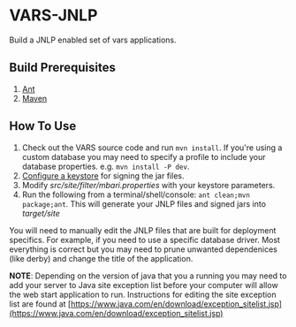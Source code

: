 # VARS-JNLP

Build a JNLP enabled set of vars applications.

## Build Prerequisites
1. [Ant](https://ant.apache.org/)
2. [Maven](https://maven.apache.org/)

## How To Use

1. Check out the VARS source code and run `mvn install`. If you're using a custom database you may need to specify a profile to include your database properties. e.g. `mvn install -P dev`.
2. [Configure a keystore](https://weblogs.java.net/blog/2005/05/20/signing-jars-javanet-web-start-applications) for signing the jar files.
3. Modify _src/site/filter/mbari.properties_ with your keystore parameters.
4. Run the following from a terminal/shell/console: `ant clean;mvn package;ant`. This will generate your JNLP files and signed jars into _target/site_

You will need to manually edit the JNLP files that are built for deployment specifics. For example, if you need to use a specific database driver. Most everything is correct but you may need to prune unwanted dependenices (like derby) and change the title of the application.

__NOTE__: Depending on the version of java that you a running you may need to add your server to Java site exception list before your computer will allow the web start application to run. Instructions for editing the site exception list are found at [https://www.java.com/en/download/exception_sitelist.jsp](https://www.java.com/en/download/exception_sitelist.jsp)
